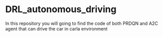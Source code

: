 # DRL_autonomous_driving
In this repository you will going to find the code of both  PRDQN and A2C agent that can drive the car in carla environment 
